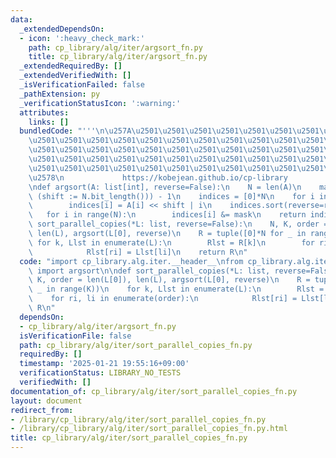 ```yaml
---
data:
  _extendedDependsOn:
  - icon: ':heavy_check_mark:'
    path: cp_library/alg/iter/argsort_fn.py
    title: cp_library/alg/iter/argsort_fn.py
  _extendedRequiredBy: []
  _extendedVerifiedWith: []
  _isVerificationFailed: false
  _pathExtension: py
  _verificationStatusIcon: ':warning:'
  attributes:
    links: []
  bundledCode: "'''\n\u257A\u2501\u2501\u2501\u2501\u2501\u2501\u2501\u2501\u2501\u2501\
    \u2501\u2501\u2501\u2501\u2501\u2501\u2501\u2501\u2501\u2501\u2501\u2501\u2501\
    \u2501\u2501\u2501\u2501\u2501\u2501\u2501\u2501\u2501\u2501\u2501\u2501\u2501\
    \u2501\u2501\u2501\u2501\u2501\u2501\u2501\u2501\u2501\u2501\u2501\u2501\u2501\
    \u2501\u2501\u2501\u2501\u2501\u2501\u2501\u2501\u2501\u2501\u2501\u2501\u2501\
    \u2578\n             https://kobejean.github.io/cp-library               \n'''\n\
    \ndef argsort(A: list[int], reverse=False):\n    N = len(A)\n    mask = (1 <<\
    \ (shift := N.bit_length())) - 1\n    indices = [0]*N\n    for i in range(N):\n\
    \        indices[i] = A[i] << shift | i\n    indices.sort(reverse=reverse)\n \
    \   for i in range(N):\n        indices[i] &= mask\n    return indices\n\ndef\
    \ sort_parallel_copies(*L: list, reverse=False):\n    N, K, order = len(L[0]),\
    \ len(L), argsort(L[0], reverse)\n    R = tuple([0]*N for _ in range(K))\n   \
    \ for k, Llst in enumerate(L):\n        Rlst = R[k]\n        for ri, li in enumerate(order):\n\
    \            Rlst[ri] = Llst[li]\n    return R\n"
  code: "import cp_library.alg.iter.__header__\nfrom cp_library.alg.iter.argsort_fn\
    \ import argsort\n\ndef sort_parallel_copies(*L: list, reverse=False):\n    N,\
    \ K, order = len(L[0]), len(L), argsort(L[0], reverse)\n    R = tuple([0]*N for\
    \ _ in range(K))\n    for k, Llst in enumerate(L):\n        Rlst = R[k]\n    \
    \    for ri, li in enumerate(order):\n            Rlst[ri] = Llst[li]\n    return\
    \ R\n"
  dependsOn:
  - cp_library/alg/iter/argsort_fn.py
  isVerificationFile: false
  path: cp_library/alg/iter/sort_parallel_copies_fn.py
  requiredBy: []
  timestamp: '2025-01-21 19:55:16+09:00'
  verificationStatus: LIBRARY_NO_TESTS
  verifiedWith: []
documentation_of: cp_library/alg/iter/sort_parallel_copies_fn.py
layout: document
redirect_from:
- /library/cp_library/alg/iter/sort_parallel_copies_fn.py
- /library/cp_library/alg/iter/sort_parallel_copies_fn.py.html
title: cp_library/alg/iter/sort_parallel_copies_fn.py
---
```

